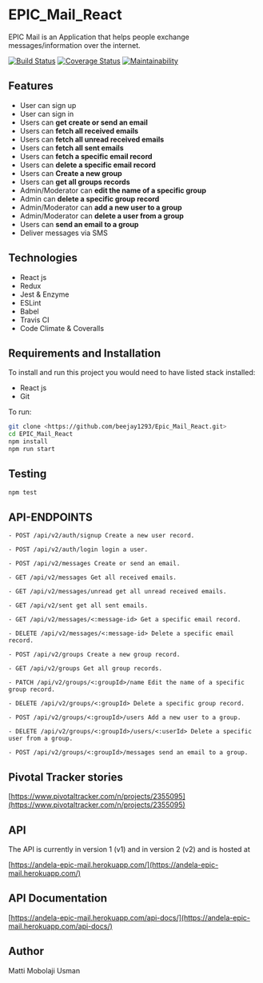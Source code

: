 # EPIC_Mail_React

EPIC Mail is an Application that helps people exchange messages/information over the internet.

[![Build Status](https://travis-ci.org/beejay1293/Epic_Mail_React.svg?branch=develop)](https://travis-ci.org/beejay1293/Epic_Mail_React)
[![Coverage Status](https://coveralls.io/repos/github/beejay1293/Epic_Mail_React/badge.svg?branch=develop)](https://coveralls.io/github/beejay1293/Epic_Mail_React?branch=develop)
[![Maintainability](https://api.codeclimate.com/v1/badges/e2c379f742e6c59e5940/maintainability)](https://codeclimate.com/github/beejay1293/Epic_Mail_React/maintainability)


## Features

- User can sign up
- User can sign in
- Users can **get create or send an email**
- Users can **fetch all received emails**
- Users can **fetch all unread received emails**
- Users can **fetch all sent emails**
- Users can **fetch a specific email record**
- Users can **delete a specific email record**
- Users can **Create a new group**
- Users can **get all groups records**
- Admin/Moderator can **edit the name of a specific group**
- Admin can **delete a specific group record**
- Admin/Moderator can **add a new user to a group**
- Admin/Moderator can **delete a user from a group**
- Users can **send an email to a group**
- Deliver messages via SMS

## Technologies

- React js
- Redux
- Jest & Enzyme
- ESLint
- Babel
- Travis CI
- Code Climate & Coveralls

## Requirements and Installation

To install and run this project you would need to have listed stack installed:

- React js
- Git

To run:

```sh
git clone <https://github.com/beejay1293/Epic_Mail_React.git>
cd EPIC_Mail_React
npm install
npm run start
```

## Testing

```sh
npm test
```

## API-ENDPOINTS


`- POST /api/v2/auth/signup Create a new user record.`

`- POST /api/v2/auth/login login a user.`

`- POST /api/v2/messages Create or send an email.`

`- GET /api/v2/messages Get all received emails.`

`- GET /api/v2/messages/unread get all unread received emails.`

`- GET /api/v2/sent get all sent emails.`

`- GET /api/v2/messages/<:message-id> Get a specific email record.`

`- DELETE /api/v2/messages/<:message-id> Delete a specific email record.`

`- POST /api/v2/groups Create a new group record.`

`- GET /api/v2/groups Get all group records.`

`- PATCH /api/v2/groups/<:groupId>/name Edit the name of a specific group record.`

`- DELETE /api/v2/groups/<:groupId> Delete a specific group record.`

`- POST /api/v2/groups/<:groupId>/users Add a new user to a group.`

`- DELETE /api/v2/groups/<:groupId>/users/<:userId> Delete a specific user from a group.`

`- POST /api/v2/groups/<:groupId>/messages send an email to a group.`

## Pivotal Tracker stories

[https://www.pivotaltracker.com/n/projects/2355095](https://www.pivotaltracker.com/n/projects/2355095)


## API

The API is currently in version 1 (v1) and in version 2 (v2) and is hosted at

[https://andela-epic-mail.herokuapp.com/](https://andela-epic-mail.herokuapp.com/)

## API Documentation

[https://andela-epic-mail.herokuapp.com/api-docs/](https://andela-epic-mail.herokuapp.com/api-docs/)

## Author

Matti Mobolaji Usman
